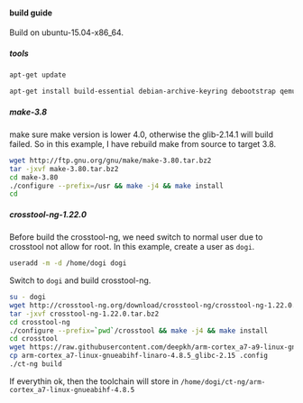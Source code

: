 
#### build guide
Build on ubuntu-15.04-x86_64. 

##### tools
```sh
apt-get update
```
```sh
apt-get install build-essential debian-archive-keyring debootstrap qemu-user qemu-user-static gperf bison flex texinfo help2man gawk libtool libtool-bin automake libncurses5-dev vim python python2.7-dev bc curl cmake git 
```

##### make-3.8
make sure make version is lower 4.0, otherwise the glib-2.14.1 will build failed. So in this example, I have rebuild make from source to target 3.8. 

```sh
wget http://ftp.gnu.org/gnu/make/make-3.80.tar.bz2
tar -jxvf make-3.80.tar.bz2
cd make-3.80
./configure --prefix=/usr && make -j4 && make install
cd
```

##### crosstool-ng-1.22.0
Before build the crosstool-ng, we need switch to normal user due to crosstool not allow for root. In this example, create a user as `dogi`.
```sh
useradd -m -d /home/dogi dogi
```
Switch to `dogi` and build crosstool-ng.
```sh
su - dogi
wget http://crosstool-ng.org/download/crosstool-ng/crosstool-ng-1.22.0.tar.bz2
tar -jxvf crosstool-ng-1.22.0.tar.bz2
cd crosstool-ng
./configure --prefix=`pwd`/crosstool && make -j4 && make install
cd crosstool
wget https://raw.githubusercontent.com/deepkh/arm-cortex_a7-a9-linux-gnueabihf-linaro-4.8.5/master/arm-cortex_a7-linux-gnueabihf-linaro-4.8.5_glibc-2.15
cp arm-cortex_a7-linux-gnueabihf-linaro-4.8.5_glibc-2.15 .config
./ct-ng build
```

If everythin ok, then the toolchain will store in `/home/dogi/ct-ng/arm-cortex_a7-linux-gnueabihf-4.8.5`
